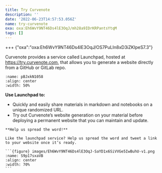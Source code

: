 ```yaml
---
title: Try Curvenote
description: ''
date: '2022-06-23T14:57:53.056Z'
name: try-curvenote
oxa: oxa:Eh6WvY9NT46Ds4lE3OqJ/mh28a9IDrKRPantsYtqM
tags: []
---
```


+++ {"oxa":"oxa:Eh6WvY9NT46Ds4lE3OqJ/OS7PuLIn8xD3iZKIpeS7.3"}

Curvenote provides a service called Launchpad, hosted at <https://try.curvenote.com>, that allows you to generate a website directly from a GitHub or GitLab repo.

```{figure} images/Eh6WvY9NT46Ds4lE3OqJ-9Qc1sO8r16rUrnR3rC6J-v1.png
:name: pBJxkN1058
:align: center
:width: 50%
```

**Use Launchpad to:**

- Quickly and easily share materials in markdown and notebooks on a unique randomized URL.
- Try out Curvenote’s website generation on your material before deploying a permanent website that you can maintain and update.

````{important}
**Help us spread the word!**

Like the launchpad service? Help us spread the word and tweet a link to your website once it’s ready.

```{figure} images/Eh6WvY9NT46Ds4lE3OqJ-SaYD1x6SiVVGe5IwBuhU-v1.png
:name: S9p17sxaVB
:align: center
:width: 70%
```

````


